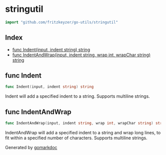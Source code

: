 <!-- gomarkdoc:embed:start -->

<!-- Code generated by gomarkdoc. DO NOT EDIT -->

# stringutil

```go
import "github.com/fritzkeyzer/go-utils/stringutil"
```

## Index

- [func Indent(input, indent string) string](<#func-indent>)
- [func IndentAndWrap(input, indent string, wrap int, wrapChar string) string](<#func-indentandwrap>)


## func Indent

```go
func Indent(input, indent string) string
```

Indent will add a specified indent to a string. Supports multiline strings.

## func IndentAndWrap

```go
func IndentAndWrap(input, indent string, wrap int, wrapChar string) string
```

IndentAndWrap will add a specified indent to a string and wrap long lines, to fit within a specified number of characters. Supports multiline strings.



Generated by [gomarkdoc](<https://github.com/princjef/gomarkdoc>)


<!-- gomarkdoc:embed:end -->